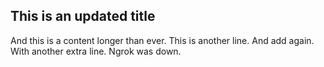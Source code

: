 ## This is an updated title

And this is a content longer than ever.
This is another line.
And add again.
With another extra line.
Ngrok was down.
